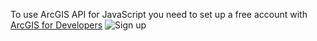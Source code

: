 To use ArcGIS API for JavaScript you need to set up a free account with
[ArcGIS for Developers](https://developers.arcgis.com/sign-up/)
![Sign up](https://github.com/kbgassaway/how-to-guide/blob/gh-pages/images/regApp.JPG)

<br><br>


